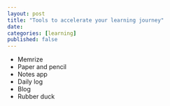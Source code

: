 ```yaml
---
layout: post
title: "Tools to accelerate your learning journey"
date:   
categories: [learning]
published: false
---
```


- Memrize
- Paper and pencil
- Notes app
- Daily log
- Blog
- Rubber duck
